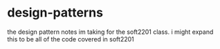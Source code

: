# design-patterns
the design pattern notes im taking for the soft2201 class. i might expand this to be all of the code covered in soft2201

